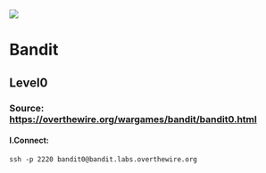 # ![](https://overthewire.org/img/domokitten.png)
# Bandit
## Level0
### Source: <https://overthewire.org/wargames/bandit/bandit0.html>
#### I.Connect: 

 `ssh -p 2220 bandit0@bandit.labs.overthewire.org`